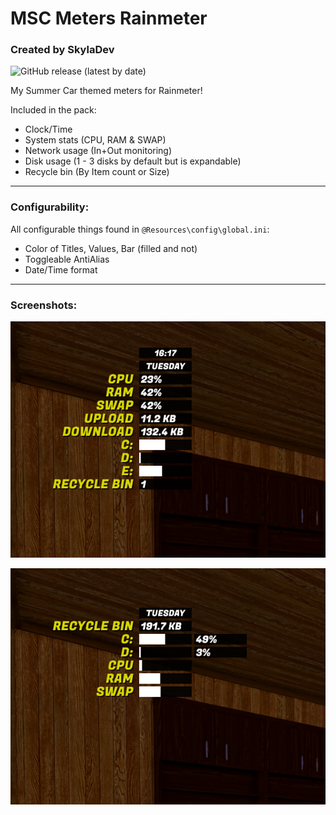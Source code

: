 # MSC Meters Rainmeter
### Created by SkylaDev
![GitHub release (latest by date)](https://img.shields.io/github/v/release/SkylaDev/MSC-Meters)

My Summer Car themed meters for Rainmeter!

Included in the pack:
 - Clock/Time
 - System stats (CPU, RAM & SWAP)
 - Network usage (In+Out monitoring)
 - Disk usage (1 - 3 disks by default but is expandable)
 - Recycle bin (By Item count or Size)

---

### Configurability:
All configurable things found in `@Resources\config\global.ini`:
 - Color of Titles, Values, Bar (filled and not)
 - Toggleable AntiAlias
 - Date/Time format

---

### Screenshots:

![Example1](https://raw.githubusercontent.com/SkylaDev/MSC-Meters/main/images/example1.png "Example 1")

![Example2](https://raw.githubusercontent.com/SkylaDev/MSC-Meters/main/images/example2.png "Example 2")
